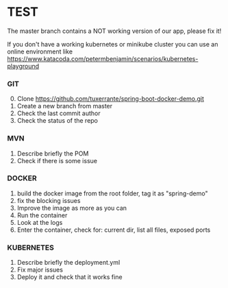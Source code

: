 # TEST 
The master branch contains a NOT working version of our app, please fix it!  

If you don't have a working kubernetes or minikube cluster you can use an online environment like https://www.katacoda.com/petermbenjamin/scenarios/kubernetes-playground

### GIT 
0. Clone https://github.com/tuxerrante/spring-boot-docker-demo.git
1. Create a new branch from master  
2. Check the last commit author
3. Check the status of the repo


### MVN
1. Describe briefly the POM
2. Check if there is some issue

### DOCKER
1. build the docker image from the root folder, tag it as "spring-demo"
2. fix the blocking issues
3. Improve the image as more as you can
4. Run the container
5. Look at the logs
6. Enter the container, check for: current dir, list all files, exposed ports

### KUBERNETES
1. Describe briefly the deployment.yml
2. Fix major issues
3. Deploy it and check that it works fine